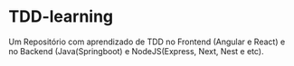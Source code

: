 # TDD-learning
Um Repositório com aprendizado de TDD no Frontend (Angular e React) e no Backend (Java(Springboot) e NodeJS(Express, Next, Nest e etc).
